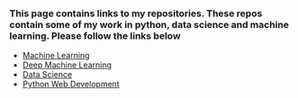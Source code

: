 ### This page contains links to my repositories.  These repos contain some of my work in python, data science and machine learning.  Please follow the links below

* [Machine Learning](https://github.com/riched158/MachineLearning)
* [Deep Machine Learning](https://github.com/riched158/DeepLearning) 
* [Data Science](https://github.com/riched158/Udacity-Data)
* [Python Web Development](https://github.com/riched158/Treehouse)

